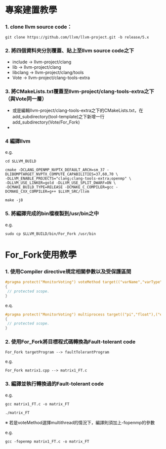 # 專案建置教學

### 1. clone llvm source code：
```
git clone https://github.com/llvm/llvm-project.git -b release/5.x
```
### 2. 將四個資料夾分別覆蓋、貼上至llvm source code之下
  * include → llvm-project/clang
  * lib → llvm-project/clang
  * libclang → llvm-project/clang/tools
  * Vote → llvm-project/clang-tools-extra

### 3. 將CMakeLists.txt覆蓋至llvm-project/clang-tools-extra之下（與Vote同一層）
  * 或是編輯llvm-project/clang-tools-extra之下的CMakeLists.txt，在add_subdirectory(tool-template)之下新增一行add_subdirectory(Vote/For_Fork)
  * 
### 4 編譯llvm
 e.g.
 
```
cd $LLVM_BUILD
```

```
cmake -DCLANG_OPENMP_NVPTX_DEFAULT_ARCH=sm_37 -DLIBOMPTARGET_NVPTX_COMPUTE_CAPABILITIES=37,60,70 \
-DLLVM_ENABLE_PROJECTS="clang;clang-tools-extra;openmp" \
-DLLVM_USE_LINKER=gold -DLLVM_USE_SPLIT_DWARF=ON \
-DCMAKE_BUILD_TYPE=RELEASE -DCMAKE_C_COMPILER=gcc -DCMAKE_CXX_COMPILER=g++ $LLVM_SRC/llvm
```

```
make -j8
```

### 5. 將編譯完成的bin檔複製到/usr/bin之中
  e.g. 

```
sudo cp $LLVM_BUILD/bin/For_Fork /usr/bin
```

# For_Fork使用教學

### 1. 使用Compiler directive規定相關參數以及受保護區間

```c
#pragma protect("MonitorVoting") voteMethod target(("varName","varType"),...) monitor("mode or threshold","mode") dep(("varName","varType"),...)
{
 // protected scope.
}
```

e.q.

```c
#pragma protect("MonitorVoting") multiprocess target(("pi","float"),("e","float")) monitor("5","abnormal") dep(("n","float"),("s","float"),("r","int"),("x","float"))
{
 // protected scope.
}
```
### 2. 使用For_Fork將目標程式碼轉換為Fault-tolerant code

```
For_Fork targetProgram --> faultTolerantProgram
```

e.g.

```
For_Fork matrix1.cpp --> matrix1_FT.c
```

### 3. 編譯並執行轉換過的Fault-tolerant code

e.g. 

`gcc matrix1_FT.c -o matrix_FT`

`./matrix_FT`

※ 若是voteMethod選擇multithread的情況下，編譯則須加上-fopenmp的參數

e.g.

`gcc -fopenmp matrix1_FT.c -o matrix_FT`

